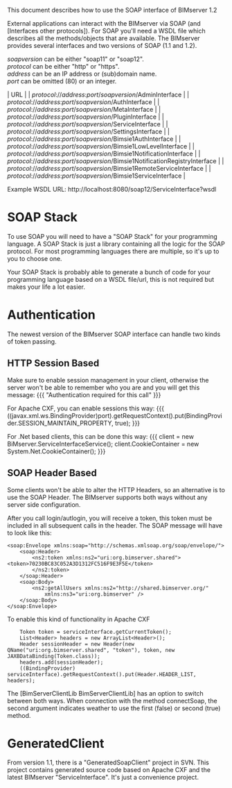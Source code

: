 This document describes how to use the SOAP interface of BIMserver 1.2

External applications can interact with the BIMserver via SOAP (and [Interfaces other protocols]). For SOAP you'll need a WSDL file which describes all the methods/objects that are available. The BIMserver provides several interfaces and two versions of SOAP (1.1 and 1.2).

_soapversion_ can be either "soap11" or "soap12".<br/>
_protocol_ can be either "http" or "https".<br/>
_address_ can be an IP address or (sub)domain name.<br/>
_port_ can be omitted (80) or an integer.<br/>

| URL |
| _protocol_://_address_:_port_/_soapversion_/AdminInterface |
| _protocol_://_address_:_port_/_soapversion_/AuthInterface |
| _protocol_://_address_:_port_/_soapversion_/MetaInterface |
| _protocol_://_address_:_port_/_soapversion_/PluginInterface |
| _protocol_://_address_:_port_/_soapversion_/ServiceInterface |
| _protocol_://_address_:_port_/_soapversion_/SettingsInterface |
| _protocol_://_address_:_port_/_soapversion_/Bimsie1AuthInterface |
| _protocol_://_address_:_port_/_soapversion_/Bimsie1LowLevelInterface |
| _protocol_://_address_:_port_/_soapversion_/Bimsie1NotificationInterface |
| _protocol_://_address_:_port_/_soapversion_/Bimsie1NotificationRegistryInterface |
| _protocol_://_address_:_port_/_soapversion_/Bimsie1RemoteServiceInterface |
| _protocol_://_address_:_port_/_soapversion_/Bimsie1ServiceInterface |

Example WSDL URL: http://localhost:8080/soap12/ServiceInterface?wsdl

# SOAP Stack

To use SOAP you will need to have a "SOAP Stack" for your programming language. A SOAP Stack is just a library containing all the logic for the SOAP protocol. For most programming languages there are multiple, so it's up to you to choose one.

Your SOAP Stack is probably able to generate a bunch of code for your programming language based on a WSDL file/url, this is not required but makes your life a lot easier.

# Authentication

The newest version of the BIMserver SOAP interface can handle two kinds of token passing.

## HTTP Session Based

Make sure to enable session management in your client, otherwise the server won't be able to remember who you are and you will get this message:
{{{
"Authentication required for this call"
}}}

For Apache CXF, you can enable sessions this way:
{{{
((javax.xml.ws.BindingProvider)port).getRequestContext().put(BindingProvider.SESSION_MAINTAIN_PROPERTY, true);
}}}

For .Net based clients, this can be done this way:
{{{
client = new BiMserver.ServiceInterfaceService();
client.CookieContainer = new System.Net.CookieContainer();
}}}

## SOAP Header Based

Some clients won't be able to alter the HTTP Headers, so an alternative is to use the SOAP Header. The BIMserver supports both ways without any server side configuration.

After you call login/autlogin, you will receive a token, this token must be included in all subsequent calls in the header. The SOAP message will have to look like this:

```
<soap:Envelope xmlns:soap="http://schemas.xmlsoap.org/soap/envelope/">
	<soap:Header>
		<ns2:token xmlns:ns2="uri:org.bimserver.shared">
<token>70230BC83C052A3D1312FC516F9E3F5E</token>
		</ns2:token>
	</soap:Header>
	<soap:Body>
		<ns2:getAllUsers xmlns:ns2="http://shared.bimserver.org/"
			xmlns:ns3="uri:org.bimserver" />
	</soap:Body>
</soap:Envelope>
```

To enable this kind of functionality in Apache CXF
```
	Token token = serviceInterface.getCurrentToken();
	List<Header> headers = new ArrayList<Header>();
	Header sessionHeader = new Header(new QName("uri:org.bimserver.shared", "token"), token, new JAXBDataBinding(Token.class));
	headers.add(sessionHeader);
	((BindingProvider) serviceInterface).getRequestContext().put(Header.HEADER_LIST, headers);
```

The [BimServerClientLib BimServerClientLib] has an option to switch between both ways. When connection with the method connectSoap, the second argument indicates weather to use the first (false) or second (true) method.

# GeneratedClient
From version 1.1, there is a "GeneratedSoapClient" project in SVN. This project contains generated source code based on Apache CXF and the latest BIMserver "ServiceInterface". It's just a convenience project.